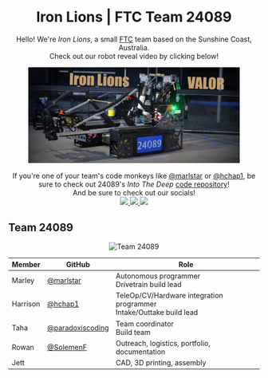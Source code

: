 <div align="center">
    <h1>Iron Lions | FTC Team 24089</h1>
</div>
<div align="center">
    Hello! We're <i>Iron Lions</i>, a small <a href="https://www.firstinspires.org/robotics/ftc">FTC</a> team based on the Sunshine Coast, Australia.<br>Check out our robot reveal video by clicking below!
</div>
<div align="center">
    <a href="https://www.youtube.com/watch?v=x4z5jL-8w8A">
        <figure><img src="https://raw.githubusercontent.com/IronLionsFTC/.github/refs/heads/main/Banner.png">
    </a>
</div>
<div align="center">
    If you're one of your team's code monkeys like <a href="https://github.com/Marlstar">@marlstar</a> or <a href="https://github.com/hchap1">@hchap1</a>, be sure to check out 24089's <i>Into The Deep</i> <a href="https://github.com/IronLionsFTC/FTC24089">code repository</a>!<br>
    And be sure to check out our socials!<br>
    <a href="https://instagram.com/ironlionsftc">
        <img src="https://skillicons.dev/icons?i=instagram">
    </a>
    <a href="https://discord.gg/TgbEsYvFq2">
        <img src="https://skillicons.dev/icons?i=discord">
    </a>
    <a href="https://linktr.ee/24089">
        <img src="https://skillicons.dev/icons?i=kafka">
    </a>
</div>

## Team 24089
<div align="center">
    <figure>
        <img src="https://github.com/user-attachments/assets/797dab97-da03-4211-b6e9-76dc2e0c50fa" alt="Team 24089">
</div>

<div align="center">

| Member    | GitHub                                                 | Role                                                      |
|-----------|--------------------------------------------------------|-----------------------------------------------------------|
| Marley    | [@marlstar](https://github.com/marlstar)               | Autonomous programmer<br>Drivetrain build lead            |
| Harrison  | [@hchap1](https://github.com/hchap1)                   | TeleOp/CV/Hardware integration programmer<br>Intake/Outtake build lead |
| Taha      | [@paradoxiscoding](https://github.com/paradoxiscoding) | Team coordinator<br>Build team                            |
| Rowan     | [@SolemenF](https://github.com/solemenf)               | Outreach, logistics, portfolio, documentation             |
| Jett      |                                                        | CAD, 3D printing, assembly                                |

</div>
